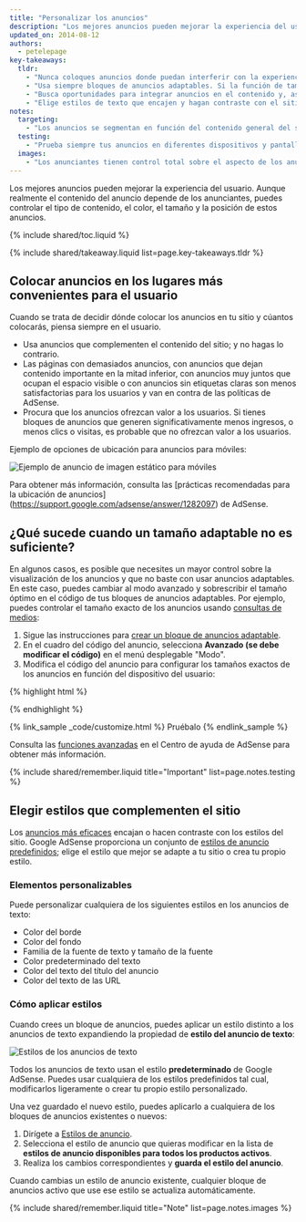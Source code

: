 ```yaml
---
title: "Personalizar los anuncios"
description: "Los mejores anuncios pueden mejorar la experiencia del usuario. Aunque realmente el contenido del anuncio depende de los anunciantes, puedes controlar el tipo de contenido, el color, el tamaño y la posición de estos anuncios."
updated_on: 2014-08-12
authors:
  - petelepage
key-takeaways:
  tldr:
    - "Nunca coloques anuncios donde puedan interferir con la experiencia que deseas para el usuario en tu sitio. Procura que los anuncios de la mitad superior de la página no dejen el contenido importante debajo."
    - "Usa siempre bloques de anuncios adaptables. Si la función de tamaño óptimo no es suficiente, cambia al modo avanzado."
    - "Busca oportunidades para integrar anuncios en el contenido y, así, evitar que estos pasen desapercibidos."
    - "Elige estilos de texto que encajen y hagan contraste con el sitio, y que además lo complementen."
notes:
  targeting:
    - "Los anuncios se segmentan en función del contenido general del sitio, no de las palabras clave ni de las categorías. Si quieres mostrar anuncios relacionados con determinados temas, incluye oraciones y párrafos completos sobre estos temas."
  testing:
    - "Prueba siempre tus anuncios en diferentes dispositivos y pantallas para asegurarte de que el diseño adaptable funcione correctamente."
  images:
    - "Los anunciantes tienen control total sobre el aspecto de los anuncios de display. Puedes influir en el tipo de anuncios de display que aparecen en el sitio mediante las opciones de ubicación y de tamaño, pero tienes ningún control sobre el contenido de la imagen."
---
```


<p class="intro">
  Los mejores anuncios pueden mejorar la experiencia del usuario. Aunque realmente el contenido del anuncio depende de los anunciantes, puedes controlar el tipo de contenido, el color, el tamaño y la posición de estos anuncios.
</p>


{% include shared/toc.liquid %}

{% include shared/takeaway.liquid list=page.key-takeaways.tldr %}

## Colocar anuncios en los lugares más convenientes para el usuario

Cuando se trata de decidir dónde colocar los anuncios en tu sitio
y cúantos colocarás, piensa siempre en el usuario.

* Usa anuncios que complementen el contenido del sitio; y no hagas lo contrario.
* Las páginas con demasiados anuncios, con anuncios que dejan contenido importante en la mitad inferior, con anuncios muy juntos que ocupan el espacio visible o con anuncios sin etiquetas claras son menos satisfactorias para los usuarios y van en contra de las políticas de AdSense.
* Procura que los anuncios ofrezcan valor a los usuarios. Si tienes bloques de anuncios que generen significativamente menos ingresos, o menos clics o visitas, es probable que no ofrezcan valor a los usuarios.

Ejemplo de opciones de ubicación para anuncios para móviles:

<img src="images/mobile_ads_placement.png" class="center" alt="Ejemplo de anuncio de imagen estático para móviles">

Para obtener más información, consulta las
[prácticas recomendadas para la ubicación de anuncios] (https://support.google.com/adsense/answer/1282097) de AdSense.


## ¿Qué sucede cuando un tamaño adaptable no es suficiente?
En algunos casos, es posible que necesites un mayor control sobre la visualización de los anuncios y que no baste con usar anuncios adaptables.  En este caso, puedes cambiar al modo avanzado y sobrescribir el tamaño óptimo en el código de tus bloques de anuncios adaptables.
Por ejemplo, puedes controlar el tamaño exacto de los anuncios usando [consultas de medios]({{site.fundamentals}}/layouts/rwd-fundamentals/use-media-queries.html):

1. Sigue las instrucciones para [crear un bloque de anuncios adaptable]({{site.fundamentals}}/monetization/ads/include-ads.html#create-ad-units).
2. En el cuadro del código del anuncio, selecciona <strong>Avanzado (se debe modificar el código)</strong> en el menú desplegable "Modo".
3. Modifica el código del anuncio para configurar los tamaños exactos de los anuncios en función del dispositivo del usuario:

{% highlight html %}
<ins class="adsbygoogle adslot_1"
    style="display:block;"
    data-ad-client="ca-pub-1234"
    data-ad-slot="5678"></ins>
<script async src="//pagead2.googlesyndication.com/pagead/js/adsbygoogle.js"></script>
<script>(adsbygoogle = window.adsbygoogle || []).push({});</script>
{% endhighlight %}

{% link_sample _code/customize.html %}
  Pruébalo
{% endlink_sample %}

Consulta las [funciones avanzadas](https://support.google.com/adsense/answer/3543893) en el Centro de ayuda de AdSense para obtener más información.

{% include shared/remember.liquid title="Important" list=page.notes.testing %}

## Elegir estilos que complementen el sitio

Los [anuncios más eficaces](https://support.google.com/adsense/answer/17957) encajan o hacen contraste con los estilos del sitio. Google AdSense proporciona un conjunto de [estilos de anuncio predefinidos](https://support.google.com/adsense/answer/6002585); elige el estilo que mejor se adapte a tu sitio o crea tu propio estilo.

### Elementos personalizables

Puede personalizar cualquiera de los siguientes estilos en los anuncios de texto:

* Color del borde
* Color del fondo
* Familia de la fuente de texto y tamaño de la fuente
* Color predeterminado del texto
* Color del texto del título del anuncio
* Color del texto de las URL

### Cómo aplicar estilos

Cuando crees un bloque de anuncios, puedes aplicar un estilo distinto a los anuncios de texto expandiendo la propiedad de <strong>estilo del anuncio de texto</strong>:

<img src="images/customize.png" class="center" alt="Estilos de los anuncios de texto">

Todos los anuncios de texto usan el estilo <strong>predeterminado</strong> de Google AdSense.  Puedes usar cualquiera de los estilos predefinidos tal cual, modificarlos ligeramente o crear tu propio estilo personalizado.

Una vez guardado el nuevo estilo, puedes aplicarlo a cualquiera de los bloques de anuncios existentes
o nuevos:

1. Dirígete a [Estilos de anuncio](https://www.google.com/adsense/app#myads-springboard/view=AD_STYLES).
2. Selecciona el estilo de anuncio que quieras modificar en la lista de <strong>estilos de anuncio disponibles para todos los productos activos</strong>.
3. Realiza los cambios correspondientes y <strong>guarda el estilo del anuncio</strong>.

Cuando cambias un estilo de anuncio existente, cualquier bloque de anuncios activo que use ese estilo se actualiza automáticamente.

{% include shared/remember.liquid title="Note" list=page.notes.images %}
